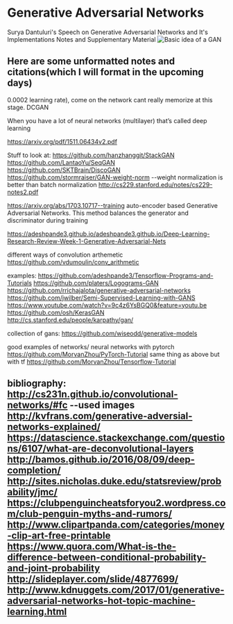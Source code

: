 # Generative Adversarial Networks
Surya Dantuluri's Speech on Generative Adversarial Networks and It's Implementations Notes and Supplementary Material
![Basic idea of a GAN](/gan.png)

Here are some unformatted notes and citations(which I will format in the upcoming days)
------


0.0002 learning rate), come on the network cant really memorize at this stage.
DCGAN

When you have a lot of neural networks (multilayer) that’s called deep learning



https://arxiv.org/pdf/1511.06434v2.pdf

Stuff to look at:
https://github.com/hanzhanggit/StackGAN
https://github.com/LantaoYu/SeqGAN
https://github.com/SKTBrain/DiscoGAN
https://github.com/stormraiser/GAN-weight-norm --weight normalization is better than batch normalization
http://cs229.stanford.edu/notes/cs229-notes2.pdf

https://arxiv.org/abs/1703.10717--training auto-encoder based Generative Adversarial Networks. This method balances the generator and discriminator during training

https://adeshpande3.github.io/adeshpande3.github.io/Deep-Learning-Research-Review-Week-1-Generative-Adversarial-Nets



different ways of convolution arthemetic 
https://github.com/vdumoulin/conv_arithmetic

examples:
https://github.com/adeshpande3/Tensorflow-Programs-and-Tutorials
https://github.com/platers/Logograms-GAN
https://github.com/rrichajalota/generative-adversarial-networks
https://github.com/jwilber/Semi-Supervised-Learning-with-GANS
https://www.youtube.com/watch?v=9c4z6YsBGQ0&feature=youtu.be
https://github.com/osh/KerasGAN
http://cs.stanford.edu/people/karpathy/gan/

collection of gans:
https://github.com/wiseodd/generative-models

good examples of networks/ neural networks with pytorch https://github.com/MorvanZhou/PyTorch-Tutorial
same thing as above but with tf
https://github.com/MorvanZhou/Tensorflow-Tutorial



bibliography:
http://cs231n.github.io/convolutional-networks/#fc --used images
http://kvfrans.com/generative-adversial-networks-explained/
https://datascience.stackexchange.com/questions/6107/what-are-deconvolutional-layers
http://bamos.github.io/2016/08/09/deep-completion/
http://sites.nicholas.duke.edu/statsreview/probability/jmc/
https://clubpenguincheatsforyou2.wordpress.com/club-penguin-myths-and-rumors/
http://www.clipartpanda.com/categories/money-clip-art-free-printable
https://www.quora.com/What-is-the-difference-between-conditional-probability-and-joint-probability
http://slideplayer.com/slide/4877699/
http://www.kdnuggets.com/2017/01/generative-adversarial-networks-hot-topic-machine-learning.html
-------
